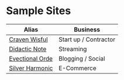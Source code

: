 # Sample Sites

| Alias                              | Business              |
| ---------------------------------- | --------------------- |
| [Craven Wisful](craven-wistful)    | Start up / Contractor |
| [Didactic Note](didactic-note)     | Streaming             |
| [Evectional Orde](evectional-orde) | Blogging / Social     |
| [Silver Harmonic](silver-harmonic) | E-Commerce            |
